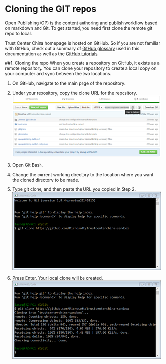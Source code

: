 # Cloning the GIT repos
Open Publishing (OP) is the content authoring and publish workflow based on markdown and Git. To get started, you need first clone the remote git repo to local. 

Trust Center China homepage is hosted on GitHub. So if you are not familiar with GitHub, check out a summary of [GitHub glossary](https://help.github.com/articles/github-glossary/) used in this documentation as well as the [GitHub tutorials](https://github.com/)

##1. Cloning the repo
When you create a repository on GitHub, it exists as a remote repository. You can clone your repository to create a local copy on your computer and sync between the two locations.
1. On GitHub, navigate to the main page of the repository.

2. Under your repository, copy the clone URL for the repository.
![Git clone copy link](./images/repo-clone-copylink.png)

3. Open Git Bash.

4. Change the current working directory to the location where you want the cloned directory to be made.

5. Type git clone, and then paste the URL you copied in Step 2.
![Git clone](./images/repo-clone.png)

6. Press Enter. Your local clone will be created.
![Git clone complete](./images/repo-clone-complete.png)